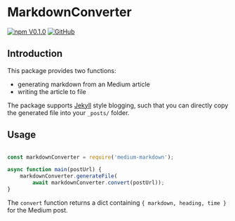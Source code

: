 # MarkdownConverter
[![npm V0.1.0](https://img.shields.io/badge/npm-0.1.0-orange.svg)](https://www.npmjs.com/package/medium-markdown)
[![GitHub](https://img.shields.io/github/license/mashape/apistatus.svg)](https://github.com/neilkakkar/markdownConverter/blob/master/LICENSE)

## Introduction
This package provides two functions: 
* generating markdown from an Medium article
* writing the article to file

The package supports [Jekyll](https://github.com/jekyll) style blogging, 
such that you can directly copy the generated file into your `_posts/` folder. 

## Usage
```javascript

const markdownConverter = require('medium-markdown');

async function main(postUrl) {
    markdownConverter.generateFile(
        await markdownConverter.convert(postUrl));
}

```

The `convert` function returns a dict containing `{ markdown, heading, time }`
for the Medium post.
